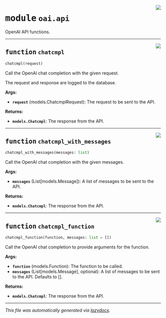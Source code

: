 <!-- markdownlint-disable -->

<a href="https://github.com/LioQing/chat-composer/blob/main/engine/oai/api.py#L0"><img align="right" style="float:right;" src="https://img.shields.io/badge/-source-cccccc?style=flat-square"></a>

# <kbd>module</kbd> `oai.api`
OpenAI API functions.


---

<a href="https://github.com/LioQing/chat-composer/blob/main/engine/oai/api.py#L4"><img align="right" style="float:right;" src="https://img.shields.io/badge/-source-cccccc?style=flat-square"></a>

## <kbd>function</kbd> `chatcmpl`

```python
chatcmpl(request)
```

Call the OpenAI chat completion with the given request.

The request and response are logged to the database.



**Args:**

 - <b>`request`</b> (models.ChatcmplRequest):  The request to be sent to the API.



**Returns:**

 - <b>`models.Chatcmpl`</b>:  The response from the API.


---

<a href="https://github.com/LioQing/chat-composer/blob/main/engine/oai/api.py#L36"><img align="right" style="float:right;" src="https://img.shields.io/badge/-source-cccccc?style=flat-square"></a>

## <kbd>function</kbd> `chatcmpl_with_messages`

```python
chatcmpl_with_messages(messages: list)
```

Call the OpenAI chat completion with the given messages.



**Args:**

 - <b>`messages`</b> (List[models.Message]):  A list of messages to be sent to the  API.



**Returns:**

 - <b>`models.Chatcmpl`</b>:  The response from the API.


---

<a href="https://github.com/LioQing/chat-composer/blob/main/engine/oai/api.py#L70"><img align="right" style="float:right;" src="https://img.shields.io/badge/-source-cccccc?style=flat-square"></a>

## <kbd>function</kbd> `chatcmpl_function`

```python
chatcmpl_function(function, messages: list = [])
```

Call the OpenAI chat completion to provide arguments for the function.



**Args:**

 - <b>`function`</b> (models.Function):  The function to be called.
 - <b>`messages`</b> (List[models.Message], optional):  A list of messages to be  sent to the API. Defaults to [].



**Returns:**

 - <b>`models.Chatcmpl`</b>:  The response from the API.




---

_This file was automatically generated via [lazydocs](https://github.com/ml-tooling/lazydocs)._
